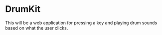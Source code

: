# DrumKit
This will be a web application for pressing a key and playing drum sounds based on what the user clicks.
